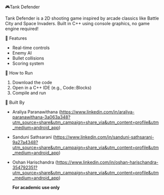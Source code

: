🎮Tank Defender

Tank Defender is a 2D shooting game inspired by arcade classics like Battle City and Space Invaders. Built in C++ using console graphics, no game engine required!

🔧	Features
- Real-time controls
- Enemy AI
- Bullet collisions
- Scoring system

🚀	How to Run
1. Download the code
2. Open in a C++ IDE (e.g., Code::Blocks)
3. Compile and run

👥  Built By
- Araliya Paranawithana (https://www.linkedin.com/in/araliya-paranawithana-3a063a348?utm_source=share&utm_campaign=share_via&utm_content=profile&utm_medium=android_app)
- Sanduni Sathsarani (https://www.linkedin.com/in/sanduni-sathsarani-9a27a4348?utm_source=share&utm_campaign=share_via&utm_content=profile&utm_medium=android_app)
- Oshan Harischandra (https://www.linkedin.com/in/oshan-harischandra-354792351?utm_source=share&utm_campaign=share_via&utm_content=profile&utm_medium=android_app)

  **For academic use only**
